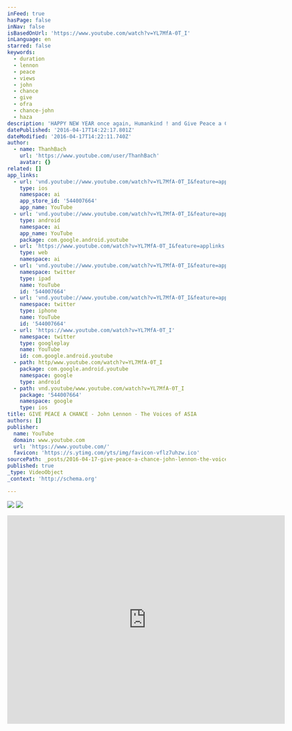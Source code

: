 ```yaml
---
inFeed: true
hasPage: false
inNav: false
isBasedOnUrl: 'https://www.youtube.com/watch?v=YL7MfA-0T_I'
inLanguage: en
starred: false
keywords:
  - duration
  - lennon
  - peace
  - views
  - john
  - chance
  - give
  - ofra
  - chance-john
  - haza
description: 'HAPPY NEW YEAR once again, Humankind ! and Give Peace a Chance ============================================= John Lennon Feat The Voices of ASIA A video viewed at HO CHI MINH CITY TV7 ******** GBYA "Even a fool, when he holdeth his peace, is counted wise ..." Proverbs - 17 28'
datePublished: '2016-04-17T14:22:17.801Z'
dateModified: '2016-04-17T14:22:11.740Z'
author:
  - name: ThanhBach
    url: 'https://www.youtube.com/user/ThanhBach'
    avatar: {}
related: []
app_links:
  - url: 'vnd.youtube://www.youtube.com/watch?v=YL7MfA-0T_I&feature=applinks'
    type: ios
    namespace: ai
    app_store_id: '544007664'
    app_name: YouTube
  - url: 'vnd.youtube://www.youtube.com/watch?v=YL7MfA-0T_I&feature=applinks'
    type: android
    namespace: ai
    app_name: YouTube
    package: com.google.android.youtube
  - url: 'https://www.youtube.com/watch?v=YL7MfA-0T_I&feature=applinks'
    type: web
    namespace: ai
  - url: 'vnd.youtube://www.youtube.com/watch?v=YL7MfA-0T_I&feature=applinks'
    namespace: twitter
    type: ipad
    name: YouTube
    id: '544007664'
  - url: 'vnd.youtube://www.youtube.com/watch?v=YL7MfA-0T_I&feature=applinks'
    namespace: twitter
    type: iphone
    name: YouTube
    id: '544007664'
  - url: 'https://www.youtube.com/watch?v=YL7MfA-0T_I'
    namespace: twitter
    type: googleplay
    name: YouTube
    id: com.google.android.youtube
  - path: http/www.youtube.com/watch?v=YL7MfA-0T_I
    package: com.google.android.youtube
    namespace: google
    type: android
  - path: vnd.youtube/www.youtube.com/watch?v=YL7MfA-0T_I
    package: '544007664'
    namespace: google
    type: ios
title: GIVE PEACE A CHANCE - John Lennon - The Voices of ASIA
authors: []
publisher:
  name: YouTube
  domain: www.youtube.com
  url: 'https://www.youtube.com/'
  favicon: 'https://s.ytimg.com/yts/img/favicon-vflz7uhzw.ico'
sourcePath: _posts/2016-04-17-give-peace-a-chance-john-lennon-the-voices-of-asia.md
published: true
_type: VideoObject
_context: 'http://schema.org'

---
```

![](https://the-grid-user-content.s3-us-west-2.amazonaws.com/731cd56e-151b-4545-bd49-852dfb1c8e5d.jpg)
![](https://the-grid-user-content.s3-us-west-2.amazonaws.com/01b8c76b-8969-4081-9074-9ac095622e0f.jpg)

<iframe src="https://cdn.embedly.com/widgets/media.html?src=https%3A%2F%2Fwww.youtube.com%2Fembed%2FYL7MfA-0T_I%3Ffeature%3Doembed&amp;url=https%3A%2F%2Fwww.youtube.com%2Fwatch%3Fv%3DYL7MfA-0T_I&amp;image=https%3A%2F%2Fi.ytimg.com%2Fvi%2FYL7MfA-0T_I%2Fhqdefault.jpg&amp;key=b7d04c9b404c499eba89ee7072e1c4f7&amp;type=text%2Fhtml&amp;schema=youtube" width="640" height="480" scrolling="no" frameborder="0" allowfullscreen="allowfullscreen" style=""></iframe>